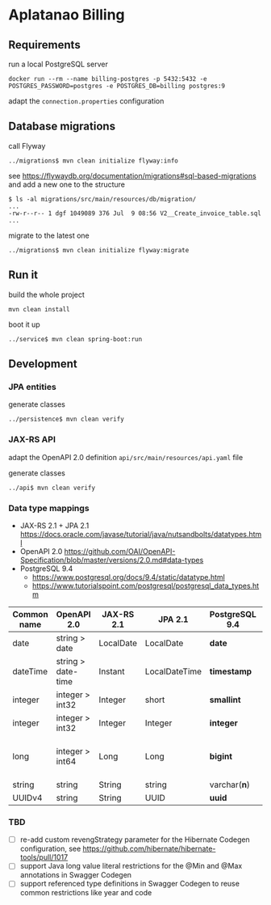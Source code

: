 # Aplatanao Billing

## Requirements

run a local PostgreSQL server

    docker run --rm --name billing-postgres -p 5432:5432 -e POSTGRES_PASSWORD=postgres -e POSTGRES_DB=billing postgres:9

adapt the `connection.properties` configuration

## Database migrations

call Flyway

    ../migrations$ mvn clean initialize flyway:info

see https://flywaydb.org/documentation/migrations#sql-based-migrations
and add a new one to the structure

    $ ls -al migrations/src/main/resources/db/migration/
    ...
    -rw-r--r-- 1 dgf 1049089 376 Jul  9 08:56 V2__Create_invoice_table.sql
    ...

migrate to the latest one

    ../migrations$ mvn clean initialize flyway:migrate

## Run it

build the whole project

    mvn clean install

boot it up

    ../service$ mvn clean spring-boot:run

## Development

### JPA entities

generate classes

    ../persistence$ mvn clean verify

### JAX-RS API

adapt the OpenAPI 2.0 definition `api/src/main/resources/api.yaml` file

generate classes

    ../api$ mvn clean verify

### Data type mappings

- JAX-RS 2.1 + JPA 2.1 https://docs.oracle.com/javase/tutorial/java/nutsandbolts/datatypes.html
- OpenAPI 2.0 https://github.com/OAI/OpenAPI-Specification/blob/master/versions/2.0.md#data-types
- PostgreSQL 9.4
  - https://www.postgresql.org/docs/9.4/static/datatype.html
  - https://www.tutorialspoint.com/postgresql/postgresql_data_types.htm

| Common name | OpenAPI 2.0        | JAX-RS 2.1  | JPA 2.1       | PostgreSQL 9.4 | Restriction                                           |
| ----------- | ------------------ | ----------- | ------------- | -------------- |------------------------------------------------------ |
| date        | string > date      | LocalDate   | LocalDate     | **date**       | 4713 BC to 5874897 AD                                 |
| dateTime    | string > date-time | Instant     | LocalDateTime | **timestamp**  | 4713 BC	294276 AD 1 microsecond / 14 digits     |
| integer     | integer > int32    | Integer     | short         | **smallint**   | 2 bytes: -32768 to +32767                             |
| integer     | integer > int32    | Integer     | Integer       | **integer**    | 4 bytes: -2147483648 to +2147483647                   |
| long        | integer > int64    | Long        | Long          | **bigint**     | 8 bytes: -9223372036854775808 to +9223372036854775807 |
| string      | string             | String      | string        | varchar(**n**) | **n** characters                                      |
| UUIDv4      | string             | String      | UUID          | **uuid**       | 16 bytes                                              |

### TBD

- [ ] re-add custom revengStrategy parameter for the Hibernate Codegen configuration, see https://github.com/hibernate/hibernate-tools/pull/1017
- [ ] support Java long value literal restrictions for the @Min and @Max annotations in Swagger Codegen
- [ ] support referenced type definitions in Swagger Codegen to reuse common restrictions like year and code
